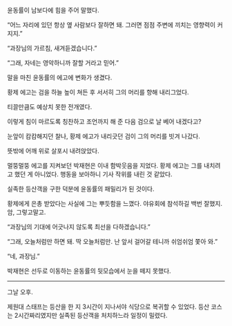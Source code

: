 윤동률이 남보다에 힘을 주어 말했다.

“어느 자리에 있던 항상 옆 사람보다 잘하면 돼. 그러면 점점 주변에 끼치는 영향력이 커지지.”

“과장님의 가르침, 새겨듣겠습니다.”

“그래, 자네는 영악하니까 잘할 거라고 믿어.”

말을 마친 윤동률의 에고에 변화가 생겼다.

황제 에고는 검을 하늘 높이 쳐든 후 서서히 그의 머리를 향해 내리그었다.

티끌만큼도 예상치 못한 전개였다.

이렇게 침이 마르도록 칭찬하고 조언까지 해 준 다음 검으로 날 베어 내겠다고?

눈앞이 캄캄해지던 찰나, 황제 에고가 내리긋던 검이 그의 머리를 빗겨 나갔다.

뜻밖에 어깨 위로 살포시 내려앉았다.

멀뚱멀뚱 에고를 지켜보던 박재현은 이내 함박웃음을 지었다. 황제 에고는 그를 내치려고 했던 게 아니었다. 행동을 보아하니 기사 작위를 내린 것 같았다.

실족한 등산객을 구한 덕분에 윤동률의 패밀리가 된 것이다.

황제에게 은총 받았다는 사실에 그는 뿌듯함을 느꼈다. 야유회에 참석하길 백번 잘했지. 암, 그렇고말고.

“과장님의 기대에 어긋나지 않도록 최선을 다하겠습니다.”

“그래, 오늘처럼만 하면 돼. 딱 오늘처럼만. 난 앞서 걸어갈 테니까 쉬엄쉬엄 쫓아 와.”

“네, 과장님.”

박재현은 선두로 이동하는 윤동률의 뒷모습에서 눈을 떼지 못했다.

* * *

그날 오후.

제원대 스태프는 등산을 한 지 3시간이 지나서야 식당으로 복귀할 수 있었다. 등산 코스는 2시간짜리였지만 실족된 등산객을 처치하느라 일정이 밀렸다.